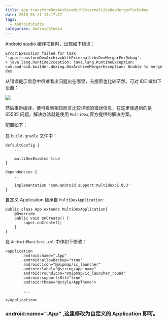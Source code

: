 ```yaml
---
title: app:transformDexArchiveWithExternalLibsDexMergerForDebug
date: 2018-03-21 17:17:17
tags:
  - AndroidStudio
categories: AndroidStudio
---
```

Android studio 编译项目时，出现如下错误：

```shell
Error:Execution failed for task ':app:transformDexArchiveWithExternalLibsDexMergerForDebug'.
> java.lang.RuntimeException: java.lang.RuntimeException: com.android.builder.dexing.DexArchiveMergerException: Unable to merge dex
```

从错误提示信息中很难看出问题出在哪里，去搜索也比较茫然，可对 IDE 做如下设置：

![](images/NlFoGMPAae.png)

然后重新编译，便可看到相较而言比较详细的错误信息，在这里我遇到的是 65535 问题，解决办法就是使用 `MultiDex`,官方提供的解决方案。

配置如下：

在 `build.gradle`  文件中：

```
defaultConfig {
	...
	
	multiDexEnabled true
}
```

```
dependencies {
	...
	
	implementation 'com.android.support:multidex:1.0.3'
}
```

自定义 Application 继承自 `MultiDexApplication`:

```
public class App extends MultiDexApplication{
	@Override
    public void onCreate() {
        super.onCreate();
	}
}
```

在 `AndroidManifest.xml` 中作如下修改：

```
<application
        android:name=".App"
        android:allowBackup="true"
        android:icon="@mipmap/ic_launcher"
        android:label="@string/app_name"
        android:roundIcon="@mipmap/ic_launcher_round"
        android:supportsRtl="true"
        android:theme="@style/AppTheme">
		
		...
		
</application>
```

###  android:name=".App"  ,这里修改为自定义的 Application 即可。